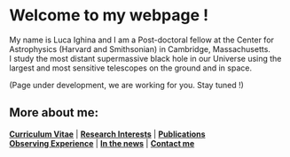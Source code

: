 # Welcome to my webpage !

My name is Luca Ighina and I am a Post-doctoral fellow at the Center for Astrophysics (Harvard and Smithsonian) in Cambridge, Massachusetts.\
I study the most distant supermassive black hole in our Universe using the largest and most sensitive telescopes on the ground and in space. 

(Page under development, we are working for you. Stay tuned !)

## More about me:
**[Curriculum Vitae](./curriculum-vitae.html)** | 
**[Research Interests](./research_inter.html)** | 
**[Publications](./publications.html)**\
**[Observing Experience](./observing.html)** |
**[In the news](./news.html)** |
**[Contact me](./contacts.html)**
<!-- **[Beyond Astronomy](./contacts.html)** | -->
